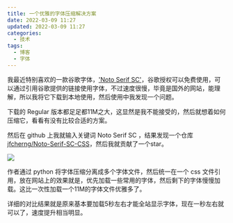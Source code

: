 ```yaml
---
title: 一个优雅的字体压缩解决方案
date: 2022-03-09 11:27
updated: 2022-03-09 11:27
categories: 
  - 技术
tags: 
  - 博客
  - 字体
---
```


我最近特别喜欢的一款谷歌字体，['Noto Serif SC'](https://fonts.google.com/noto/specimen/Noto+Serif+SC)，谷歌授权可以免费使用，可以通过引用谷歌提供的链接使用字体，不过速度很慢，毕竟是国外的网站，能理解，所以我将它下载到本地使用，然后使用中我发现一个问题。

<!-- more -->

下载的 Regular 版本都足足都11M之大，这显然是我不能接受的，然后就想着如何压缩它，看看有没有比较合适的方案。

然后在 github 上我就输入关键词 Noto Serif SC ，结果发现一个仓库 [jfcherng/Noto-Serif-SC-CSS](https://github.com/jfcherng/Noto-Serif-SC-CSS)，然后我就贡献了一个star。

![](https://cdn.jsdelivr.net/gh/imhan0cn/pic-cdn@a2975a0a84ec084a624fbcd2e5800d37ae27889b/2022/03/09/3cbe09d7938b7a8fde5f22a8a12c6679.png)


作者通过 python 将字体压缩分离成多个字体文件，然后统一在一个 css 文件引用，放在网站上的效果就是，优先加载一些常用的字体，然后剩下的字体慢慢加载。这比一次性加载一个11M的字体文件优雅多了。

详细的对比结果就是原来基本要加载5秒左右才能全站显示字体，现在一秒左右就可以了，速度提升相当明显。

